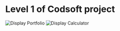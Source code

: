 # Level 1 of Codsoft project  

![Display Portfolio](https://github.com/Rashmikumari12/Codsoft/assets/170524114/60dc63eb-fead-4751-a518-e83691d45d81)
![Display Calculator](https://github.com/Rashmikumari12/Codsoft/assets/170524114/1bd6f284-2017-4eab-9d55-66540761e26c)

